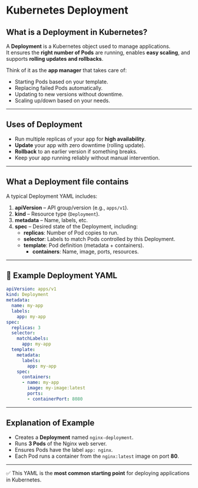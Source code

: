 # Kubernetes Deployment  

## What is a Deployment in Kubernetes?  
A **Deployment** is a Kubernetes object used to manage applications.  
It ensures the **right number of Pods** are running, enables **easy scaling**, and supports **rolling updates and rollbacks**.  

Think of it as the **app manager** that takes care of:  
- Starting Pods based on your template.  
- Replacing failed Pods automatically.  
- Updating to new versions without downtime.  
- Scaling up/down based on your needs.  

---

## Uses of Deployment  
- Run multiple replicas of your app for **high availability**.  
- **Update** your app with zero downtime (rolling update).  
- **Rollback** to an earlier version if something breaks.  
- Keep your app running reliably without manual intervention.  

---

## What a Deployment file contains  
A typical Deployment YAML includes:  

1. **apiVersion** – API group/version (e.g., `apps/v1`).  
2. **kind** – Resource type (`Deployment`).  
3. **metadata** – Name, labels, etc.  
4. **spec** – Desired state of the Deployment, including:  
   - **replicas**: Number of Pod copies to run.  
   - **selector**: Labels to match Pods controlled by this Deployment.  
   - **template**: Pod definition (metadata + containers).  
     - **containers**: Name, image, ports, resources.  

---

## 🔹 Example Deployment YAML
```yaml
apiVersion: apps/v1
kind: Deployment
metadata:
  name: my-app
  labels:
    app: my-app
spec:
  replicas: 3
  selector:
    matchLabels:
      app: my-app
  template:
    metadata:
      labels:
        app: my-app
    spec:
      containers:
      - name: my-app
        image: my-image:latest
        ports:
        - containerPort: 8080
```

---

## Explanation of Example  
- Creates a **Deployment** named `nginx-deployment`.  
- Runs **3 Pods** of the Nginx web server.  
- Ensures Pods have the label `app: nginx`.  
- Each Pod runs a container from the `nginx:latest` image on port **80**.  

---

✅ This YAML is the **most common starting point** for deploying applications in Kubernetes.  
